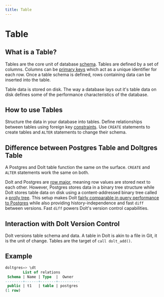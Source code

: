 ```yaml
---
title: Table
---
```


# Table

## What is a Table?

Tables are the core unit of database [schema](./schema.md). Tables are defined by a set of
columns. Columns can be [primary keys](./primary-key.md) which act as a unique identifier for each
row. Once a table schema is defined, rows containing data can be inserted into the table.

Table data is stored on disk. The way a database lays out it's table data on disk defines some of
the performance characteristics of the database.

## How to use Tables

Structure the data in your database into tables. Define relationships between tables using foreign
key [constraints](./constraints.md). Use `CREATE` statements to create tables and `ALTER` statements
to change their schema.

## Difference between Postgres Table and Doltgres Table

A Postgres and Dolt table function the same on the surface. `CREATE` and `ALTER` statements work the
same on both.

Dolt and Postgres are [row major](https://en.wikipedia.org/wiki/Row-_and_column-major_order),
meaning row values are stored next to each other. However, Postgres stores data in a binary tree
structure while Dolt stores table data on disk using a content-addressed binary tree called a
[prolly tree](https://docs.dolthub.com/architecture/storage-engine/prolly-tree). This setup makes Dolt [fairly
comparable in query performance to Postgres](../../reference/benchmarks/latency.md) while also
providing history-independence and fast `diff` between versions. Fast `diff` powers Dolt's version
control capabilities.

## Interaction with Dolt Version Control

Dolt versions table schema and data. A table in Dolt is akin to a file in Git, it is the unit of
change. Tables are the target of `call dolt_add()`.

## Example

```SQL
doltgres=> \dt
        List of relations
 Schema | Name | Type  |  Owner
--------+------+-------+----------
 public | t1   | table | postgres
(1 row)
```

